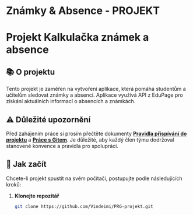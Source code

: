 # Známky & Absence - PROJEKT

# Projekt Kalkulačka známek a absence

## 📚 O projektu
Tento projekt je zaměřen na vytvoření aplikace, která pomáhá studentům a učitelům sledovat známky a absenci. Aplikace využívá API z EduPage pro získání aktuálních informací o absencích a známkách.

## ⚠️ Důležité upozornění
Před zahájením práce si prosím přečtěte dokumenty **[Pravidla přispívání do projektu](PRAVIDLA.md)** a **[Práce s Gitem](PRACE_S_GITEM.md)**. Je důležité, aby každý člen týmu dodržoval stanovené konvence a pravidla pro spolupráci.

## 🚀 Jak začít
Chcete-li projekt spustit na svém počítači, postupujte podle následujících kroků:

1. **Klonejte repozitář**
   ```bash
   git clone https://github.com/Vindeimi/PRG-projekt.git
